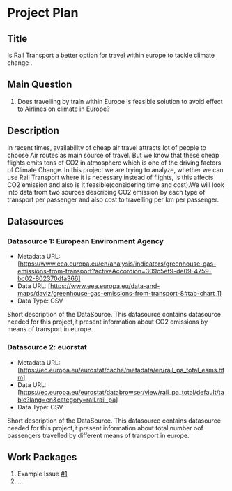 # Project Plan

## Title
<!-- Give your project a short title. -->
Is Rail Transport a better option for travel within europe to tackle climate change .

## Main Question

<!-- Think about one main question you want to answer based on the data. -->
1. Does traveliing by train within Europe is feasible solution to avoid effect to Airlines on climate in Europe?

## Description

<!-- Describe your data science project in max. 200 words. Consider writing about why and how you attempt it. -->
In recent times, availability of cheap air travel attracts lot of people to choose Air routes as main source of travel. But we know that these cheap flights emits tons of CO2 in atmosphere which is one of the driving factors of Climate Change. In this project we are trying to analyze, whether we can use Rail Transport where it is necessary instead of flights, is this affects CO2 emission and also is it feasible(considering time and cost).We will look into data from two sources describing CO2 emission by each type of transport per passenger and also cost to travelling per km per passenger. 

## Datasources

<!-- Describe each datasources you plan to use in a section. Use the prefic "DatasourceX" where X is the id of the datasource. -->

### Datasource 1: European Environment Agency
* Metadata URL: [https://www.eea.europa.eu/en/analysis/indicators/greenhouse-gas-emissions-from-transport?activeAccordion=309c5ef9-de09-4759-bc02-802370dfa366]
* Data URL: [https://www.eea.europa.eu/data-and-maps/daviz/greenhouse-gas-emissions-from-transport-8#tab-chart_1]
* Data Type: CSV

Short description of the DataSource.
This datasource contains datasource needed for this project,it present information about CO2 emissions by means of transport in europe.

### Datasource 2: euorstat
* Metadata URL: [https://ec.europa.eu/eurostat/cache/metadata/en/rail_pa_total_esms.htm]
* Data URL: [https://ec.europa.eu/eurostat/databrowser/view/rail_pa_total/default/table?lang=en&category=rail.rail_pa]
* Data Type: CSV

Short description of the DataSource.
This datasource contains datasource needed for this project,it present information about total number oof passengers travelled by different means of transport in europe.

## Work Packages

<!-- List of work packages ordered sequentially, each pointing to an issue with more details. -->

1. Example Issue [#1][i1]
2. ...

[i1]: https://github.com/jvalue/made-template/issues/1
